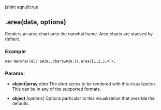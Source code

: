 

<!-- Start src/scripts/visualizations/area.js -->

jshint eqnull:true

## .area(data, options)

Renders an area chart onto the narwhal frame. Area charts are stacked by default.

### Example
    new Narwha({el: &#39;.chart&#39;}).area([1,2,3,4]);

### Params: 

* **object|array** *data* The _data series_ to be rendered with this visualization. This can be in any of the supported formats.

* **object** *[options]* Options particular to this visualization that override the defaults.

<!-- End src/scripts/visualizations/area.js -->

